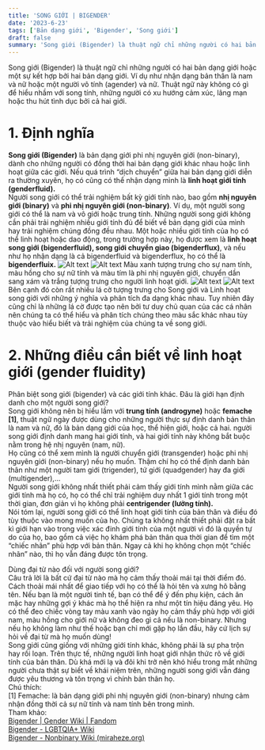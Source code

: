 ```yaml
---
title: 'SONG GIỚI | BIGENDER'
date: '2023-6-23'
tags: ['Bản dạng giới', 'Bigender', 'Song giới']
draft: false
summary: 'Song giới (Bigender) là thuật ngữ chỉ những người có hai bản dạng giới hoặc một sự kết hợp bởi hai bản dạng giới.'
---
```


Song giới (Bigender) là thuật ngữ chỉ những người có hai bản dạng giới hoặc một sự kết hợp bởi hai bản dạng giới. Ví dụ như nhận dạng bản thân là nam và nữ hoặc một người vô tính (agender) và nữ. Thuật ngữ này không có gì để hiểu nhầm với song tính, những người có xu hướng cảm xúc, lãng mạn hoặc thu hút tình dục bởi cả hai giới.

# **1. Định nghĩa**

**Song giới (Bigender)** là bản dạng giới phi nhị nguyên giới (non-binary), dành cho những người có đồng thời hai bản dạng giới khác nhau hoặc linh hoạt giữa các giới. Nếu quá trình “dịch chuyển” giữa hai bản dạng giới diễn ra thường xuyên, họ có cũng có thể nhận dạng mình là **linh hoạt giới tính (genderfluid).**\
Người song giới có thể trải nghiệm bất kỳ giới tính nào, bao gồm **nhị nguyên giới (binary)** và **phi nhị nguyên giới (non-binary)**. Ví dụ, một người song giới có thể là nam và vô giới hoặc trung tính. Những người song giới không cần phải trải nghiệm nhiều giới tính đủ để biết về bản dạng giới của mình hay trải nghiệm chúng đồng đều nhau. Một hoặc nhiều giới tính của họ có thể linh hoạt hoặc dao động, trong trường hợp này, họ được xem là **linh hoạt song giới (bigenderfluid), song giới chuyển giao (bigenderflux)**, và nếu như họ nhận dạng là cả bigenderfluid và bigenderflux, họ có thể là **bigenderfluix.**
![Alt text](/static/images/BIGENDER/Bigender_Flag.png 'Cờ tự hào phổ biến của Bigender')
![Alt text](/static/images/BIGENDER/Bigender_symbol.png 'Kí hiệu của Song giới')
Màu xanh tượng trưng cho sự nam tính, màu hồng cho sự nữ tính và màu tím là phi nhị nguyên giới, chuyển dần sang xám và trắng tượng trưng cho người linh hoạt giới.
![Alt text](/static/images/BIGENDER/1.png 'Cờ tự hào phổ biến khác của Bigender')
![Alt text](/static/images/BIGENDER/2.png 'Cờ tự hào phổ biến khác của Bigender')
Bên cạnh đó còn rất nhiều lá cờ tượng trưng cho Song giới và Linh hoạt song giới với những ý nghĩa và phân tích đa dạng khác nhau. Tuy nhiên đây cũng chỉ là những lá cờ được tạo nên bởi tư duy chủ quan của các cá nhân nên chúng ta có thể hiểu và phân tích chúng theo màu sắc khác nhau tùy thuộc vào hiểu biết và trải nghiệm của chúng ta về song giới.

# **2. Những điều cần biết về linh hoạt giới (gender fluidity)**

Phân biệt song giới (bigender) và các giới tính khác. Đâu là giới hạn định danh cho một người song giới?\
Song giới không nên bị hiểu lầm với **trung tính (androgyne)** hoặc **femache [1]**, thuật ngữ ngày được dùng cho những người thực sự định danh bản thân là nam và nữ, đó là bản dạng giới của học, thể hiện giới, hoặc cả hai. người song giới định danh mang hai giới tính, và hai giới tính này không bắt buộc nằm trong hệ nhị nguyên (nam, nữ).\
Họ cũng có thể xem mình là người chuyển giới (transgender) hoặc phi nhị nguyên giới (non-binary) nếu họ muốn. Thậm chí họ có thể định danh bản thân như một người tam giới (trigender), tứ giới (quadgender) hay đa giới (multigender),...\
Người song giới không nhất thiết phải cảm thấy giới tính mình nằm giữa các giới tính mà họ có, họ có thể chỉ trải nghiệm duy nhất 1 giới tính trong một thời gian, đơn giản vì họ không phải **centrigender (lưỡng tính).**\
Nói tóm lại, người song giới có thể linh hoạt giới tính của bản thân và điều đó tùy thuộc vào mong muốn của họ. Chúng ta không nhất thiết phải đặt ra bất kì giới hạn vào trong việc xác đinh giới tính của một người vì đó là quyền tự do của họ, bao gồm cả việc họ khám phá bản thân qua thời gian để tìm một “chiếc nhãn” phù hợp với bản thân. Ngay cả khi họ không chọn một “chiếc nhãn” nào, thì họ vẫn đáng được tôn trọng.

Dùng đại từ nào đối với người song giới?\
Câu trả lời là bất cứ đại từ nào mà họ cảm thấy thoải mái tại thời điểm đó. Cách thoải mái nhất để giao tiếp với họ có thể là hỏi tên và xưng hô bằng tên. Nếu bạn là một người tinh tế, bạn có thể để ý đến phụ kiện, cách ăn mặc hay những gợi ý khác mà họ thể hiện ra như một tín hiệu đáng yêu. Họ có thể đeo chiếc vòng tay màu xanh vào ngày họ cảm thấy phù hợp với giới nam, màu hồng cho giới nữ và không đeo gì cả nếu là non-binary. Nhưng nếu họ không làm như thế hoặc bạn chỉ mới gặp họ lần đầu, hãy cứ lịch sự hỏi về đại từ mà họ muốn dùng!\
Song giới cũng giống với những giới tính khác, không phải là sự pha trộn hay rối loạn. Trên thực tế, những người linh hoạt giới nhận thức rõ về giới tính của bản thân. Dù khá mới lạ và đôi khi trở nên khó hiểu trong mắt những người chưa thật sự biết về khái niệm trên, những người song giới vẫn đáng được yêu thương và tôn trọng vì chính bản thân họ.\
Chú thích:\
[1] Femache: là bản dạng giới phi nhị nguyên giới (non-binary) nhưng cảm nhận đồng thời cả sự nữ tính và nam tính bên trong mình.\
Tham khảo:\
[Bigender | Gender Wiki | Fandom](https://gender.fandom.com/wiki/Bigender)\
[Bigender - LGBTQIA+ Wiki](https://www.lgbtqia.wiki/wiki/Bigender)\
[Bigender - Nonbinary Wiki (miraheze.org)](https://nonbinary.miraheze.org/wiki/Bigender)
